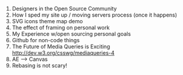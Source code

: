 1. Designers in the Open Source Community
2. How I sped my site up / moving servers process (once it happens)
3. SVG icons theme map demo
4. The effect of framing on personal work
5. My Experience w/open sourcing personal goals
6. Github for non-code things
7. The Future of Media Queries is Exciting http://dev.w3.org/csswg/mediaqueries-4
8. AE --> Canvas
9. Rebasing is not scary!